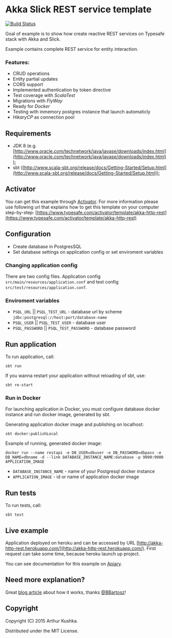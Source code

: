 Akka Slick REST service template
=========================

[![Build Status](https://travis-ci.org/ArchDev/akka-http-rest.svg?branch=master)](https://travis-ci.org/ArchDev/akka-http-rest)

Goal of example is to show how create reactive REST services on Typesafe stack with Akka and Slick.

Example contains complete REST service for entity interaction.

### Features:
* CRUD operations
* Entity partial updates
* CORS support
* Implemented authentication by token directive
* Test coverage with *ScalaTest*
* Migrations with *FlyWay*
* Ready for *Docker*
* Testing with inmemory postgres instance that launch automaticly
* *HikaryCP* as connection pool

## Requirements
* JDK 8 (e.g. [http://www.oracle.com/technetwork/java/javase/downloads/index.html](http://www.oracle.com/technetwork/java/javase/downloads/index.html));
* sbt ([http://www.scala-sbt.org/release/docs/Getting-Started/Setup.html](http://www.scala-sbt.org/release/docs/Getting-Started/Setup.html));

## Activator 

You can get this example through [Activator](https://typesafe.com/activator).
For more information please use following url that explains how to get this template on your computer 
step-by-step: [https://www.typesafe.com/activator/template/akka-http-rest](https://www.typesafe.com/activator/template/akka-http-rest)

## Configuration
* Create database in PostgresSQL 
* Set database settings on application config or set enviroment variables

### Changing application config
There are two config files. Application config `src/main/resources/application.conf` and test config `src/test/resources/application.conf`.

### Enviroment variables
- `PSQL_URL` || `PSQL_TEST_URL` - database url by scheme `jdbc:postgresql://host:port/database-name`
- `PSQL_USER` || `PSQL_TEST_USER` - database user
- `PSQL_PASSWORD` || `PSQL_TEST_PASSWORD` - database password

## Run application
To run application, call:
```
sbt run
```
If you wanna restart your application without reloading of sbt, use:
```
sbt re-start
```

### Run in Docker
For launching application in Docker, you must configure database docker instance and run docker image, generated by sbt.

Generating application docker image and publishing on localhost:
```
sbt docker:publishLocal
```

Example of running, generated docker image:
```
docker run --name restapi -e DB_USER=dbuser -e DB_PASSWORD=dbpass -e DB_NAME=dbname -d --link DATABASE_INSTANCE_NAME:database -p 9090:9000 APPLICATION_IMAGE
```

- `DATABASE_INSTANCE_NAME` - name of your Postgresql docker instance
- `APPLICATION_IMAGE` - id or name of application docker image

## Run tests
To run tests, call:
```
sbt test
```

## Live example
Application deployed on heroku and can be accessed by URL [http://akka-http-rest.herokuapp.com/](http://akka-http-rest.herokuapp.com/). First request can take some time, because heroku launch up project.

You can see documentation for this example on [Apiary](http://docs.akkahttprest.apiary.io).

## Need more explanation?
Great [blog article](http://www.bbartosz.com/blog/2015/12/14/akka-http-rest-api/) about how it works, thanks [@BBartosz](https://twitter.com/BBartosz91)!

## Copyright

Copyright (C) 2015 Arthur Kushka.

Distributed under the MIT License.
